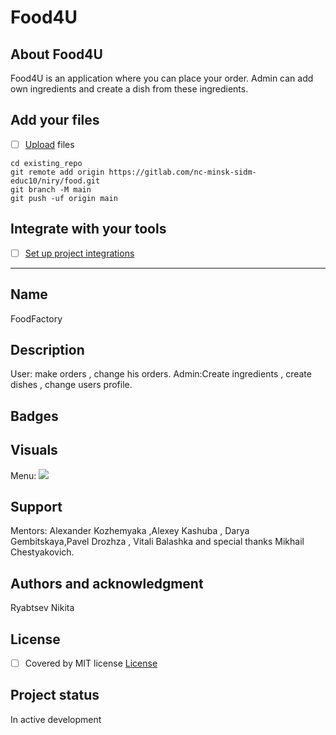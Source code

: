 # Food4U 



## About Food4U

Food4U is an application where you can place your order.
Admin can add own ingredients and create a dish from these ingredients.
## Add your files

- [ ] [Upload](https://gitlab.com/nc-minsk-sidm-educ10/niry/food.git) files

```
cd existing_repo
git remote add origin https://gitlab.com/nc-minsk-sidm-educ10/niry/food.git
git branch -M main
git push -uf origin main
```

## Integrate with your tools

- [ ] [Set up project integrations](https://gitlab.com/-/experiment/new_project_readme_content:ed416d9fde5fdb0f12492d4fb15ef0aa?https://docs.gitlab.com/ee/user/project/integrations/)

***

## Name
FoodFactory 

## Description
User: make orders , change his orders.
Admin:Create ingredients , create dishes , change users profile.

## Badges

## Visuals
Menu:
![](D:\NetCrackerProject\src\main\resources\static\images\menupage.png)

## Support
Mentors: Alexander Kozhemyaka ,Alexey Kashuba , Darya Gembitskaya,Pavel Drozhza , Vitali Balashka
and special thanks Mikhail Chestyakovich.

## Authors and acknowledgment
Ryabtsev Nikita

## License
- [ ] Covered by MIT license [License](https://opensource.org/licenses/mit-license.php)

## Project status
In aсtive development
